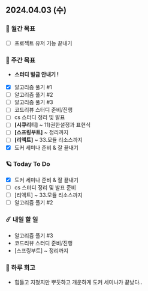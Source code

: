 ## 2024.04.03 (수)

### 🚀 월간 목표

- [ ] 프로젝트 유저 기능 끝내기
  <br/>

### 💫 주간 목표

- **스터디 벌금 안내기 !**
- [x] 알고리즘 풀기 #1
- [ ] 알고리즘 풀기 #2
- [ ] 알고리즘 풀기 #3
- [ ] 코드리뷰 스터디 준비/진행
- [ ] cs 스터디 정리 및 발표
- [ ] **[시큐리티]** ~ 11)권한설정과 표현식
- [ ] **[스프링부트]** ~ 정리까지
- [ ] **[리액트]** ~ 33.모듈 리소스까지
- [x] 도커 세미나 준비 & 잘 끝내기
  <br/>

### 🪐 Today To Do

- [x] 도커 세미나 준비 & 잘 끝내기
- [ ] cs 스터디 정리 및 발표 준비
- [ ] [리액트] ~ 33.모듈 리소스까지
- [ ] 알고리즘 풀기 #2
  <br/>

### ☄️ 내일 할 일

- 알고리즘 풀기 #3
- 코드리뷰 스터디 준비/진행
- [스프링부트] ~ 정리까지
  <br/>

### 👾 하루 회고

- 힘들고 지쳤지만 뿌듯하고 개운하게 도커 세미나가 끝났다.. 